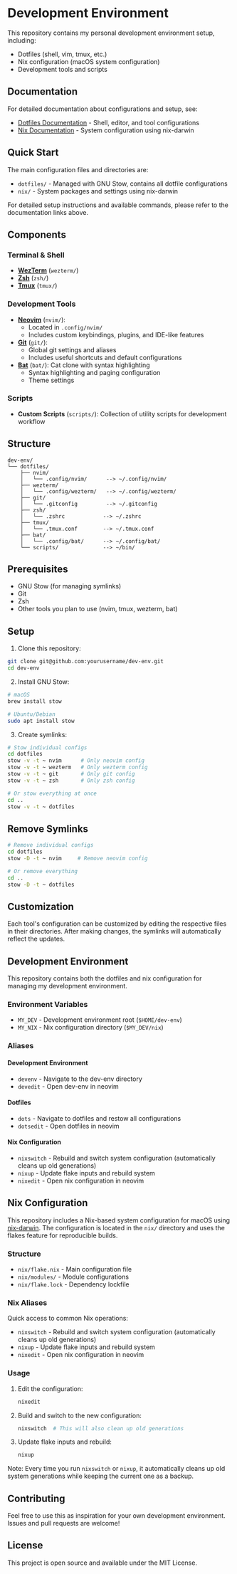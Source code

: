 # Development Environment

This repository contains my personal development environment setup, including:
- Dotfiles (shell, vim, tmux, etc.)
- Nix configuration (macOS system configuration)
- Development tools and scripts

## Documentation

For detailed documentation about configurations and setup, see:
- [Dotfiles Documentation](dotfiles/README.md) - Shell, editor, and tool configurations
- [Nix Documentation](nix/README.md) - System configuration using nix-darwin

## Quick Start

The main configuration files and directories are:
- `dotfiles/` - Managed with GNU Stow, contains all dotfile configurations
- `nix/` - System packages and settings using nix-darwin

For detailed setup instructions and available commands, please refer to the documentation links above.

## Components

### Terminal & Shell
- **[WezTerm](https://github.com/wez/wezterm)** (`wezterm/`) 
- **[Zsh](https://github.com/zsh-users/zsh)** (`zsh/`) 
- **[Tmux](https://github.com/tmux/tmux)** (`tmux/`) 

### Development Tools
- **[Neovim](https://github.com/neovim/neovim)** (`nvim/`): 
  - Located in `.config/nvim/`
  - Includes custom keybindings, plugins, and IDE-like features
- **[Git](https://github.com/git/git)** (`git/`): 
  - Global git settings and aliases
  - Includes useful shortcuts and default configurations
- **[Bat](https://github.com/sharkdp/bat)** (`bat/`): Cat clone with syntax highlighting
  - Syntax highlighting and paging configuration
  - Theme settings

### Scripts
- **Custom Scripts** (`scripts/`): Collection of utility scripts for development workflow

## Structure

```
dev-env/
└── dotfiles/
    ├── nvim/
    │   └── .config/nvim/      --> ~/.config/nvim/
    ├── wezterm/
    │   └── .config/wezterm/   --> ~/.config/wezterm/
    ├── git/
    │   └── .gitconfig         --> ~/.gitconfig
    ├── zsh/
    │   └── .zshrc            --> ~/.zshrc
    ├── tmux/
    │   └── .tmux.conf        --> ~/.tmux.conf
    ├── bat/
    │   └── .config/bat/      --> ~/.config/bat/
    └── scripts/              --> ~/bin/
```

## Prerequisites

- GNU Stow (for managing symlinks)
- Git
- Zsh
- Other tools you plan to use (nvim, tmux, wezterm, bat)

## Setup

1. Clone this repository:
```bash
git clone git@github.com:yourusername/dev-env.git
cd dev-env
```

2. Install GNU Stow:
```bash
# macOS
brew install stow

# Ubuntu/Debian
sudo apt install stow
```

3. Create symlinks:
```bash
# Stow individual configs
cd dotfiles
stow -v -t ~ nvim      # Only neovim config
stow -v -t ~ wezterm   # Only wezterm config
stow -v -t ~ git       # Only git config
stow -v -t ~ zsh       # Only zsh config

# Or stow everything at once
cd ..
stow -v -t ~ dotfiles
```

## Remove Symlinks

```bash
# Remove individual configs
cd dotfiles
stow -D -t ~ nvim     # Remove neovim config

# Or remove everything
cd ..
stow -D -t ~ dotfiles
```

## Customization

Each tool's configuration can be customized by editing the respective files in their directories. After making changes, the symlinks will automatically reflect the updates.

## Development Environment

This repository contains both the dotfiles and nix configuration for managing my development environment.

### Environment Variables
- `MY_DEV` - Development environment root (`$HOME/dev-env`)
- `MY_NIX` - Nix configuration directory (`$MY_DEV/nix`)

### Aliases

#### Development Environment
- `devenv` - Navigate to the dev-env directory
- `devedit` - Open dev-env in neovim

#### Dotfiles
- `dots` - Navigate to dotfiles and restow all configurations
- `dotsedit` - Open dotfiles in neovim

#### Nix Configuration
- `nixswitch` - Rebuild and switch system configuration (automatically cleans up old generations)
- `nixup` - Update flake inputs and rebuild system
- `nixedit` - Open nix configuration in neovim

## Nix Configuration

This repository includes a Nix-based system configuration for macOS using [nix-darwin](https://github.com/LnL7/nix-darwin). The configuration is located in the `nix/` directory and uses the flakes feature for reproducible builds.

### Structure
- `nix/flake.nix` - Main configuration file
- `nix/modules/` - Module configurations
- `nix/flake.lock` - Dependency lockfile

### Nix Aliases
Quick access to common Nix operations:
- `nixswitch` - Rebuild and switch system configuration (automatically cleans up old generations)
- `nixup` - Update flake inputs and rebuild system
- `nixedit` - Open nix configuration in neovim

### Usage
1. Edit the configuration:
   ```bash
   nixedit
   ```

2. Build and switch to the new configuration:
   ```bash
   nixswitch  # This will also clean up old generations
   ```

3. Update flake inputs and rebuild:
   ```bash
   nixup
   ```

Note: Every time you run `nixswitch` or `nixup`, it automatically cleans up old system generations while keeping the current one as a backup.

## Contributing

Feel free to use this as inspiration for your own development environment. Issues and pull requests are welcome!

## License

This project is open source and available under the MIT License.